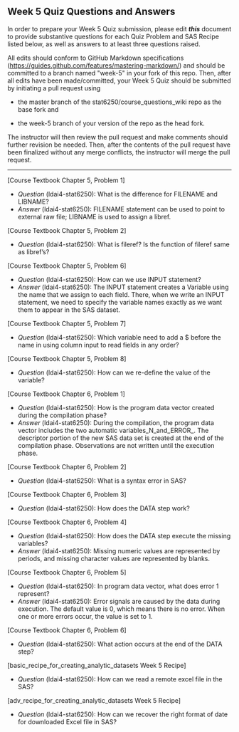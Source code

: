## Week 5 Quiz Questions and Answers

In order to prepare your Week 5 Quiz submission, please edit ***this*** document to provide substantive questions for each Quiz Problem and SAS Recipe listed below, as well as answers to at least three questions raised.

All edits should conform to GitHub Markdown specifications (https://guides.github.com/features/mastering-markdown/) and should be committed to a branch named "week-5" in your fork of this repo. Then, after all edits have been made/committed, your Week 5 Quiz should be submitted by initiating a pull request using

- the master branch of the stat6250/course_questions_wiki repo as the base fork and

- the week-5 branch of your version of the repo as the head fork.

The instructor will then review the pull request and make comments should further revision be needed. Then, after the contents of the pull request have been finalized without any merge conflicts, the instructor will merge the pull request.

********************************************************************************
[Course Textbook Chapter 5, Problem 1]

- *Question* (ldai4-stat6250): What is the difference for FILENAME and LIBNAME?
- *Answer* (ldai4-stat6250): FILENAME statement can be used to point to external raw file; LIBNAME is used to assign a libref.

[Course Textbook Chapter 5, Problem 2]

- *Question* (ldai4-stat6250): What is fileref? Is the function of fileref same as libref’s?

[Course Textbook Chapter 5, Problem 6]

- *Question* (ldai4-stat6250): How can we use INPUT statement?
- *Answer* (ldai4-stat6250): The INPUT statement creates a Variable using the name that we assign to each field. There, when we write an INPUT statement, we need to specify the variable names exactly as we want them to appear in the SAS dataset.

[Course Textbook Chapter 5, Problem 7]

- *Question* (ldai4-stat6250): Which variable need to add a $ before the name in using column input to read fields in any order?

[Course Textbook Chapter 5, Problem 8]

- *Question* (ldai4-stat6250): How can we re-define the value of the variable?

[Course Textbook Chapter 6, Problem 1]

- *Question* (ldai4-stat6250): How is the program data vector created during the compilation phase?
- *Answer* (ldai4-stat6250): During the compilation, the program data vector includes the two automatic variables_N_and_ERROR_. The descriptor portion of the new SAS data set is created at the end of the compilation phase. Observations are not written until the execution phase.

[Course Textbook Chapter 6, Problem 2]

- *Question* (ldai4-stat6250): What is a syntax error in SAS?

[Course Textbook Chapter 6, Problem 3]

- *Question* (ldai4-stat6250): How does the DATA step work?

[Course Textbook Chapter 6, Problem 4]

- *Question* (ldai4-stat6250): How does the DATA step execute the missing variables?
- *Answer* (ldai4-stat6250): Missing numeric values are represented by periods, and missing character values are represented by blanks.

[Course Textbook Chapter 6, Problem 5]

- *Question* (ldai4-stat6250): In program data vector, what does error 1 represent?
- *Answer* (ldai4-stat6250): Error signals are caused by the data during execution. The default value is 0, which means there is no error. When one or more errors occur, the value is set to 1.

[Course Textbook Chapter 6, Problem 6]

- *Question* (ldai4-stat6250): What action occurs at the end of the DATA step?

[basic_recipe_for_creating_analytic_datasets Week 5 Recipe]

- *Question* (ldai4-stat6250): How can we read a remote excel file in the SAS?

[adv_recipe_for_creating_analytic_datasets Week 5 Recipe]

- *Question* (ldai4-stat6250): How can we recover the right format of date for downloaded Excel file in SAS? 
